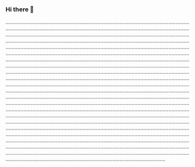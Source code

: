 ### Hi there 👋

....................................................................................................................................................................................................................................................................................................................................................................................................................................................................................................................................................................................................................................................................................................................................................................................................................................................................................................................................................................................................................................................................................................................................................................................................................................................................................................................................................................................................................................................................................................................................................................................................................................................................................................................................................................................................................................................................................................................................................................................................................................................................................................................................................................................................................................................................................................................................................................................................................................................................................................................................................................................................................................................................................................................................................................................................................................................................................................................................................